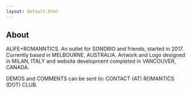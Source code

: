 ```yaml
---
layout: default.html
---
```

## About

ALIFE+ROMANNTICS. An outlet for SONDRIO and friends, started in 2017. Currently based in MELBOURNE, AUSTRALIA. Artwork and Logo designed in MILAN, ITALY and website development completed in VANCOUVER, CANADA.

DEMOS and COMMENTS can be sent to: CONTACT (AT) ROMANTICS (DOT) CLUB.
